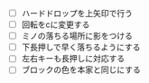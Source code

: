 - [ ] ハードドロップを上矢印で行う
- [ ] 回転をcに変更する
- [ ] ミノの落ちる場所に影をつける
- [ ] 下長押しで早く落ちるようにする
- [ ] 左右キーも長押しに対応する
- [ ] ブロックの色を本家と同じにする